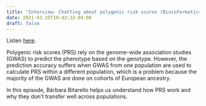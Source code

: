 ```yaml
---
title: "Interview: Chatting about polygenic risk scores (Bioinformatics chat)"
date: 2021-03-25T19:43:33-04:00
draft: false
---
```


Listen [here](https://bioinformatics.chat/polygenic-risk-scores).

Polygenic risk scores (PRS) rely on the genome-wide association studies (GWAS) to predict the phenotype based on the genotype. However, the prediction accuracy suffers when GWAS from one population are used to calculate PRS within a different population, which is a problem because the majority of the GWAS are done on cohorts of European ancestry.

In this episode, Bárbara Bitarello helps us understand how PRS work and why they don’t transfer well across populations.

